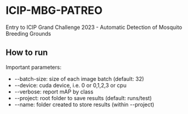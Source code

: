 # ICIP-MBG-PATREO
Entry to ICIP Grand Challenge 2023 - Automatic Detection of Mosquito Breeding Grounds

## How to run

Important parameters: 
- --batch-size: size of each image batch (default: 32)
- --device: cuda device, i.e. 0 or 0,1,2,3 or cpu
- --verbose: report mAP by class
- --project: root folder to save results (default: runs/test)
- --name: folder created to store results (within --project)

